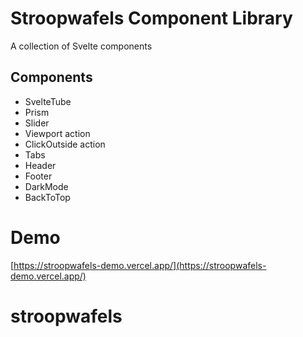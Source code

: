 # Stroopwafels Component Library

A collection of Svelte components

## Components

- SvelteTube
- Prism
- Slider
- Viewport action
- ClickOutside action
- Tabs
- Header
- Footer
- DarkMode
- BackToTop

# Demo

[https://stroopwafels-demo.vercel.app/](https://stroopwafels-demo.vercel.app/)

# stroopwafels
